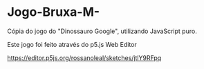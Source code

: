 # Jogo-Bruxa-M-
Cópia do jogo do "Dinossauro Google", utilizando JavaScript puro. 

Este jogo foi feito através do p5.js Web Editor

https://editor.p5js.org/rossanoleal/sketches/jtlY9RFpq
